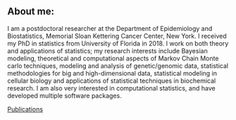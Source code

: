 
## About me:

I am a postdoctoral researcher at the Department of Epidemiology and Biostatistics, Memorial Sloan Kettering Cancer Center, New York. I received my PhD in statistics from University of Florida in 2018. I work on both theory and applications of statistics; my research interests include Bayesian modeling, theoretical and computational aspects of Markov Chain Monte carlo techniques, modeling and analysis of genetic/genomic data, statistical methodologies for big and high-dimensional data, statistical modeling in cellular biology and applications of statistical techniques in biochemical research. I am also very interested in computational statistics, and have developed multiple software packages.  

[Publications](publications.md)
